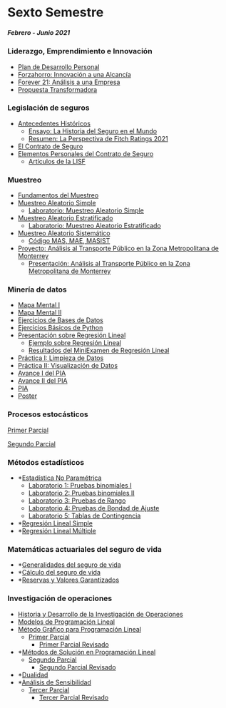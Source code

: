 # Sexto Semestre
##### Febrero - Junio 2021

### Liderazgo, Emprendimiento e Innovación
* [Plan de Desarrollo Personal](https://github.com/marioalb127/6sem/blob/main/PDP_MARM.pdf)
* [Forzahorro: Innovación a una Alcancía](https://github.com/marioalb127/6sem/blob/main/Forzahorro_E01_G007.pdf)
* [Forever 21: Análisis a una Empresa](https://github.com/marioalb127/6sem/blob/main/Forever21_E01_G007.pdf)
* [Propuesta Transformadora](https://github.com/marioalb127/6sem/blob/main/PropuestaTransformadora_MARM_G007.pdf)

### Legislación de seguros
* [Antecedentes Históricos](https://github.com/marioalb127/6sem/blob/main/1AH_LS.pdf)
  * [Ensayo: La Historia del Seguro en el Mundo](https://github.com/marioalb127/6sem/blob/main/Ensayo_LS.pdf)
  * [Resumen: La Perspectiva de Fitch Ratings 2021](https://github.com/marioalb127/6sem/blob/main/ResumenLS_MARM.pdf)
* [El Contrato de Seguro](https://github.com/marioalb127/6sem/blob/main/2CS_LS.pdf)
* [Elementos Personales del Contrato de Seguro](https://github.com/marioalb127/6sem/blob/main/3EPCS_LS.pdf)
  * [Artículos de la LISF](https://github.com/marioalb127/6sem/blob/main/Presentaci%C3%B3n_LISF.pdf)

### Muestreo
* [Fundamentos del Muestreo](https://github.com/marioalb127/6sem/blob/main/FDM_MUE.pdf)
* [Muestreo Aleatorio Simple](https://github.com/marioalb127/6sem/blob/main/MAS_MUE.pdf)
  * [Laboratorio: Muestreo Aleatorio Simple](https://github.com/marioalb127/6sem/blob/main/Lab1_MARM002.pdf)
* [Muestreo Aleatorio Estratificado](https://github.com/marioalb127/6sem/blob/main/MAE.pdf)
  * [Laboratorio: Muestreo Aleatorio Estratificado](https://github.com/marioalb127/6sem/blob/main/Lab2_MARM002.pdf)
* [Muestreo Aleatorio Sistemático](https://github.com/marioalb127/6sem/blob/main/MS.pdf)
  * [Código MAS, MAE, MASIST](https://github.com/marioalb127/6sem/blob/main/MS.pdf)
* [Proyecto: Análisis al Transporte Público en la Zona Metropolitana de Monterrey](https://github.com/marioalb127/6sem/blob/main/Transporte%20P%C3%BAblico%20en%20la%20Zona%20Metropolitana%20de%20Monterrey%20durante%20la%20pandemia%20de%20COVID-19.pdf)
  * [Presentación: Análisis al Transporte Público en la Zona Metropolitana de Monterrey](https://mega.nz/file/Dt9H1IhK#PwLZ_li2-Y02-kAsvkHy_eAe_BtZtLPU7io0Axn0oog)

### Minería de datos
* [Mapa Mental I](https://github.com/marioalb127/MinDat2021/blob/main/MapaMental_1_1860043.pdf)
* [Mapa Mental II](https://github.com/marioalb127/MinDat2021/blob/main/MapaMental_2_1860043.pdf)
* [Ejercicios de Bases de Datos](https://github.com/marioalb127/MinDat2021/blob/main/Ej1_BasesDatos_Equipo_3.pdf)
* [Ejercicios Básicos de Python](https://github.com/marioalb127/MinDat2021/blob/main/Ej_Python_1860043.ipynb)
* [Presentación sobre Regresión Lineal](https://github.com/marioalb127/MinDat2021/blob/main/Presentaci%C3%B3n_Regresi%C3%B3n-Lineal_Equipo-3.pdf)
  * [Ejemplo sobre Regresión Lineal](https://github.com/marioalb127/MinDat2021/blob/main/Ejemplo_Regresi%C3%B3n-Lineal_Equipo-3.ipynb)
  * [Resultados del MiniExamen de Regresión Lineal](https://github.com/marioalb127/MinDat2021/blob/main/Calificaciones_Regresi%C3%B3n-Lineal_Equipo-3.pdf)
* [Práctica I: Limpieza de Datos](https://github.com/marioalb127/MinDat2021/blob/main/Ej_Limpieza_Equipo3.ipynb)
* [Práctica II: Visualización de Datos](https://github.com/marioalb127/MinDat2021/blob/main/Visualizaci%C3%B3n_Equipo3.ipynb)
* [Avance I del PIA](https://github.com/marioalb127/MinDat2021/blob/main/Avance1_PIA_Equipo3.ipynb)
* [Avance II del PIA](https://github.com/marioalb127/MinDat2021/blob/main/AvancePIA_II_003_E03.ipynb)
* [PIA](https://github.com/marioalb127/MinDat2021/blob/main/PIA_G003_E03.ipynb)
* [Poster](https://github.com/marioalb127/MinDat2021/blob/main/Poster_G003_E03.pdf)

### Procesos estocásticos
[Primer Parcial](https://github.com/marioalb127/6sem/blob/main/P1_PE.pdf)

[Segundo Parcial](https://github.com/marioalb127/6sem/blob/main/P2_PE.pdf)

### Métodos estadísticos
* *[Estadística No Paramétrica](https://github.com/marioalb127/6sem)
  * [Laboratorio 1: Pruebas binomiales I](https://github.com/marioalb127/6sem/blob/main/Lab1ME_MARM002.pdf)
  * [Laboratorio 2: Pruebas binomiales II](https://github.com/marioalb127/6sem/blob/main/Lab2ME_MARM002.pdf)
  * [Laboratorio 3: Pruebas de Rango](https://github.com/marioalb127/6sem/blob/main/Lab3ME_MARM002.pdf)
  * [Laboratorio 4: Pruebas de Bondad de Ajuste](https://github.com/marioalb127/6sem/blob/main/Lab4ME_MARM002.pdf)
  * [Laboratorio 5: Tablas de Contingencia](https://github.com/marioalb127/6sem/blob/main/Lab5ME_MARM002.pdf)
* *[Regresión Lineal Simple](https://github.com/marioalb127/6sem)
* *[Regresión Lineal Múltiple](https://github.com/marioalb127/6sem)

### Matemáticas actuariales del seguro de vida
* *[Generalidades del seguro de vida](https://github.com/marioalb127/6sem)
* *[Cálculo del seguro de vida](https://github.com/marioalb127/6sem)
* *[Reservas y Valores Garantizados](https://github.com/marioalb127/6sem)

### Investigación de operaciones
* [Historia y Desarrollo de la Investigación de Operaciones](https://github.com/marioalb127/6sem/blob/main/HYDIO.pdf)
* [Modelos de Programación Lineal](https://github.com/marioalb127/6sem/blob/main/MPL.pdf)
* [Método Gráfico para Programación Lineal](https://github.com/marioalb127/6sem/blob/main/MGPL.pdf)
  * [Primer Parcial](https://github.com/marioalb127/6sem/blob/main/P1_RMMA1860043.pdf)
    * [Primer Parcial Revisado](https://github.com/marioalb127/6sem/blob/main/P1_RMMA1860043_Revisado.pdf)
* *[Métodos de Solución en Programación Lineal](https://github.com/marioalb127/6sem)
  * [Segundo Parcial](https://github.com/marioalb127/6sem/blob/main/P2_RMMA1860043.pdf)
    * [Segundo Parcial Revisado](https://github.com/marioalb127/6sem/blob/main/P2_RMMA1860043_Revisado.pdf)
* *[Dualidad](https://github.com/marioalb127/6sem)
* *[Análisis de Sensibilidad](https://github.com/marioalb127/6sem)
  * [Tercer Parcial](https://github.com/marioalb127/6sem/blob/main/P3_RMMA1860043.pdf)
    * [Tercer Parcial Revisado](https://github.com/marioalb127/6sem/blob/main/P3_RMMA1860043_Revisado.pdf)
